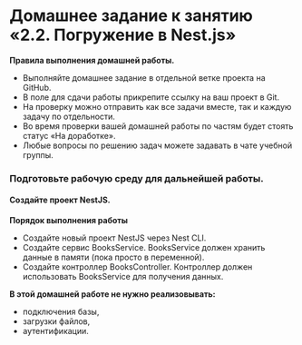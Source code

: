 # Домашнее задание к занятию «2.2. Погружение в Nest.js»

**Правила выполнения домашней работы.** 
* Выполняйте домашнее задание в отдельной ветке проекта на GitHub.
* В поле для сдачи работы прикрепите ссылку на ваш проект в Git.
* На проверку можно отправить как все задачи вместе, так и каждую задачу по отдельности. 
* Во время проверки вашей домашней работы по частям будет стоять статус «На доработке».
* Любые вопросы по решению задач можете задавать в чате учебной группы.

### Подготовьте рабочую среду для дальнейшей работы.

#### Создайте проект NestJS. 

**Порядок выполнения работы**
* Создайте новый проект NestJS через Nest CLI.
* Создайте сервис BooksService. BooksService должен хранить данные в памяти (пока просто в переменной).
* Создайте контроллер BooksController. Контроллер должен использовать BooksService для получения данных.

**В этой домашней работе не нужно реализовывать:** 
* подключения базы,
* загрузки файлов,
* аутентификации.